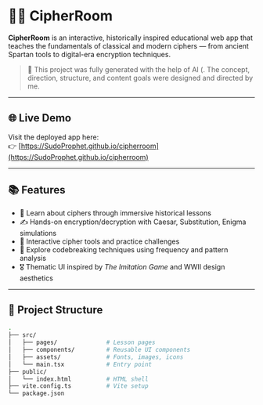 # 🕵️‍♂️ CipherRoom

**CipherRoom** is an interactive, historically inspired educational web app that teaches the fundamentals of classical and modern ciphers — from ancient Spartan tools to digital-era encryption techniques.

> 🧠 This project was fully generated with the help of AI (. The concept, direction, structure, and content goals were designed and directed by me.

---

## 🌐 Live Demo

Visit the deployed app here:  
👉 [https://SudoProphet.github.io/cipherroom](https://SudoProphet.github.io/cipherroom)

---

## 📚 Features

- 📖 Learn about ciphers through immersive historical lessons  
- ✍️ Hands-on encryption/decryption with Caesar, Substitution, Enigma simulations  
- 🧪 Interactive cipher tools and practice challenges  
- 🧠 Explore codebreaking techniques using frequency and pattern analysis  
- 🎖️ Thematic UI inspired by *The Imitation Game* and WWII design aesthetics  

---

## 📂 Project Structure

```bash
.
├── src/
│   ├── pages/              # Lesson pages
│   ├── components/         # Reusable UI components
│   ├── assets/             # Fonts, images, icons
│   └── main.tsx            # Entry point
├── public/
│   └── index.html          # HTML shell
├── vite.config.ts          # Vite setup
└── package.json
